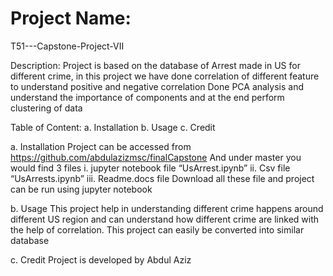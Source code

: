 # Project Name: 
T51---Capstone-Project-VII

Description: 
Project is based on the database of Arrest made in US for different crime, in this project we have 
done correlation of different feature to understand positive and negative correlation
Done PCA analysis and understand the importance of components and at the end perform clustering of data

Table of Content:
a. Installation
b. Usage
c. Credit

a. Installation
Project can be accessed from https://github.com/abdulazizmsc/finalCapstone
And under master you would find 3 files 
  i.	jupyter notebook file “UsArrest.ipynb”
  ii.	Csv file “UsArrests.ipynb”
  iii.	Readme.docs file 
Download all these file and project can be run using jupyter notebook

b. Usage
This project help in understanding different crime happens around different US region and can understand how different crime are linked with the help of correlation. This project can easily be converted into similar database 

c. Credit
Project is developed by Abdul Aziz
